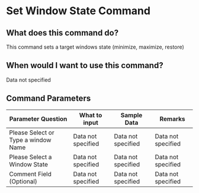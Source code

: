 <!--TITLE: Set Window State Command -->
<!-- SUBTITLE: a command in the Window Commands group -->
# Set Window State Command


## What does this command do?
This command sets a target windows state (minimize, maximize, restore)


## When would I want to use this command?
Data not specified


## Command Parameters
| Parameter Question   	| What to input  	|  Sample Data 	| Remarks  	|
| ---                    | ---               | ---           | ---       |
|Please Select or Type a window Name|Data not specified|Data not specified|Data not specified|
|Please Select a Window State|Data not specified|Data not specified|Data not specified|
|Comment Field (Optional)|Data not specified|Data not specified|Data not specified|


